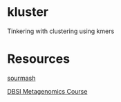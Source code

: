 # kluster

Tinkering with clustering using kmers

# Resources

[sourmash](http://sourmash.readthedocs.io)

[DBSI Metagenomics Course](http://2017-dibsi-metagenomics.readthedocs.io)
